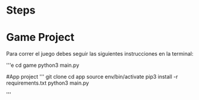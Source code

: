 #  Steps
# Game Project
Para correr el juego debes seguir las siguientes instrucciones en la terminal: 

'''e
cd game 
python3 main.py

#App project
'''
git clone
cd app
source env/bin/activate
pip3 install -r requirements.txt
python3 main.py

'''